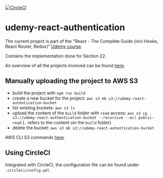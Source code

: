 [![CircleCI](https://circleci.com/gh/mariamihai/udemy-react-authentication.svg?style=svg)](https://circleci.com/gh/mariamihai/udemy-react-authentication)

# udemy-react-authentication

The current project is part of the "React - The Complete Guide (incl Hooks, React Router, Redux)" [Udemy course](https://www.udemy.com/course/react-the-complete-guide-incl-redux/).

Contains the implementation done for Section 22.

An overview of all the projects involved can be found [here](https://github.com/mariamihai/udemy-react-overview).

## Manually uploading the project to AWS S3

- build the project with `npm run build`
- create a new bucket for the project: `aws s3 mb s3://udemy-react-autentication-bucket`
- list existing buckets: `aws s3 ls`
- upload the content of the `build` folder with `read` access: `aws s3 cp . s3://udemy-react-authentication-bucket --recursive --acl public-read` (`.` refers to the content oin the `build` folder)
- delete the bucket: `aws s3 mb s3://udemy-react-autentication-bucket`

AWS CLI S3 commands [here](https://docs.aws.amazon.com/cli/latest/userguide/cli-services-s3-commands.html#using-s3-commands-managing-buckets-creating).

## Using CircleCI

Integrated with CircleCI, the configuration file can be found under `.circleci/config.yml`.
